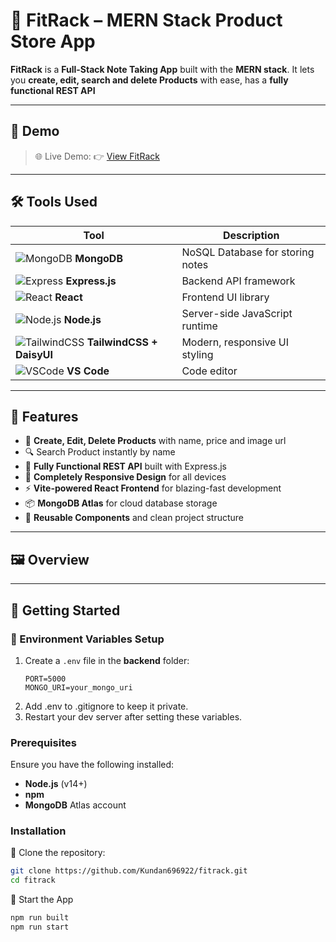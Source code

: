 # 📝 FitRack – MERN Stack Product Store App

**FitRack** is a **Full-Stack Note Taking App** built with the **MERN stack**. It lets you **create, edit, search and delete Products** with ease, has a **fully functional REST API**

---

## 🚀 Demo

> 🌐 Live Demo: 👉 [View FitRack](https://fitrack-4hif.onrender.com/)

---

## 🛠️ Tools Used

| Tool | Description |
|------|-------------|
| ![MongoDB](https://img.icons8.com/color/24/mongodb.png) **MongoDB** | NoSQL Database for storing notes |
| ![Express](https://img.icons8.com/ios/24/express-js.png) **Express.js** | Backend API framework |
| ![React](https://img.icons8.com/color/24/react-native.png) **React** | Frontend UI library |
| ![Node.js](https://img.icons8.com/color/24/nodejs.png) **Node.js** | Server-side JavaScript runtime |
| ![TailwindCSS](https://img.icons8.com/color/24/tailwindcss.png) **TailwindCSS + DaisyUI** | Modern, responsive UI styling |
| ![VSCode](https://img.icons8.com/color/24/visual-studio-code-2019.png) **VS Code** | Code editor |

---

## 🌟 Features

- 📝 **Create, Edit, Delete Products** with name, price and image url
- 🔍 Search Product instantly by name
- 🔌 **Fully Functional REST API** built with Express.js 
- 📱 **Completely Responsive Design** for all devices  
- ⚡ **Vite-powered React Frontend** for blazing-fast development  
- 📦 **MongoDB Atlas** for cloud database storage  
- 🧩 **Reusable Components** and clean project structure  

---

## 🖼️ Overview 



---

## 🚀 Getting Started

### 🔐 Environment Variables Setup

1. Create a `.env` file in the **backend** folder:
   ```env
   PORT=5000
   MONGO_URI=your_mongo_uri

2. Add .env to .gitignore to keep it private.
3. Restart your dev server after setting these variables.

### Prerequisites

Ensure you have the following installed:
- **Node.js** (v14+)
- **npm**
- **MongoDB** Atlas account

### Installation

 🧬 Clone the repository:
   ```bash
   git clone https://github.com/Kundan696922/fitrack.git
   cd fitrack
   ```

🚀 Start the App
   ```bash
   npm run built
   npm run start
